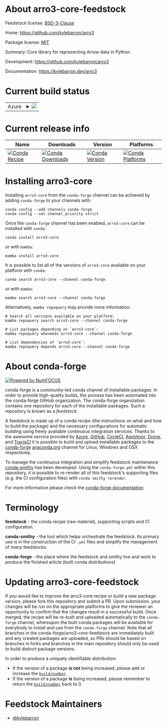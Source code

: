About arro3-core-feedstock
==========================

Feedstock license: [BSD-3-Clause](https://github.com/conda-forge/arro3-core-feedstock/blob/main/LICENSE.txt)

Home: https://github.com/kylebarron/arro3

Package license: [MIT](https://github.com/kylebarron/arro3/blob/main/LICENSE_MIT)

Summary: Core library for representing Arrow data in Python.

Development: https://github.com/kylebarron/arro3

Documentation: https://kylebarron.dev/arro3

Current build status
====================


<table>
    
  <tr>
    <td>Azure</td>
    <td>
      <details>
        <summary>
          <a href="https://dev.azure.com/conda-forge/feedstock-builds/_build/latest?definitionId=23136&branchName=main">
            <img src="https://dev.azure.com/conda-forge/feedstock-builds/_apis/build/status/arro3-core-feedstock?branchName=main">
          </a>
        </summary>
        <table>
          <thead><tr><th>Variant</th><th>Status</th></tr></thead>
          <tbody><tr>
              <td>linux_64_python3.10.____cpython</td>
              <td>
                <a href="https://dev.azure.com/conda-forge/feedstock-builds/_build/latest?definitionId=23136&branchName=main">
                  <img src="https://dev.azure.com/conda-forge/feedstock-builds/_apis/build/status/arro3-core-feedstock?branchName=main&jobName=linux&configuration=linux%20linux_64_python3.10.____cpython" alt="variant">
                </a>
              </td>
            </tr><tr>
              <td>linux_64_python3.11.____cpython</td>
              <td>
                <a href="https://dev.azure.com/conda-forge/feedstock-builds/_build/latest?definitionId=23136&branchName=main">
                  <img src="https://dev.azure.com/conda-forge/feedstock-builds/_apis/build/status/arro3-core-feedstock?branchName=main&jobName=linux&configuration=linux%20linux_64_python3.11.____cpython" alt="variant">
                </a>
              </td>
            </tr><tr>
              <td>linux_64_python3.12.____cpython</td>
              <td>
                <a href="https://dev.azure.com/conda-forge/feedstock-builds/_build/latest?definitionId=23136&branchName=main">
                  <img src="https://dev.azure.com/conda-forge/feedstock-builds/_apis/build/status/arro3-core-feedstock?branchName=main&jobName=linux&configuration=linux%20linux_64_python3.12.____cpython" alt="variant">
                </a>
              </td>
            </tr><tr>
              <td>linux_64_python3.8.____cpython</td>
              <td>
                <a href="https://dev.azure.com/conda-forge/feedstock-builds/_build/latest?definitionId=23136&branchName=main">
                  <img src="https://dev.azure.com/conda-forge/feedstock-builds/_apis/build/status/arro3-core-feedstock?branchName=main&jobName=linux&configuration=linux%20linux_64_python3.8.____cpython" alt="variant">
                </a>
              </td>
            </tr><tr>
              <td>linux_64_python3.9.____cpython</td>
              <td>
                <a href="https://dev.azure.com/conda-forge/feedstock-builds/_build/latest?definitionId=23136&branchName=main">
                  <img src="https://dev.azure.com/conda-forge/feedstock-builds/_apis/build/status/arro3-core-feedstock?branchName=main&jobName=linux&configuration=linux%20linux_64_python3.9.____cpython" alt="variant">
                </a>
              </td>
            </tr><tr>
              <td>osx_64_python3.10.____cpython</td>
              <td>
                <a href="https://dev.azure.com/conda-forge/feedstock-builds/_build/latest?definitionId=23136&branchName=main">
                  <img src="https://dev.azure.com/conda-forge/feedstock-builds/_apis/build/status/arro3-core-feedstock?branchName=main&jobName=osx&configuration=osx%20osx_64_python3.10.____cpython" alt="variant">
                </a>
              </td>
            </tr><tr>
              <td>osx_64_python3.11.____cpython</td>
              <td>
                <a href="https://dev.azure.com/conda-forge/feedstock-builds/_build/latest?definitionId=23136&branchName=main">
                  <img src="https://dev.azure.com/conda-forge/feedstock-builds/_apis/build/status/arro3-core-feedstock?branchName=main&jobName=osx&configuration=osx%20osx_64_python3.11.____cpython" alt="variant">
                </a>
              </td>
            </tr><tr>
              <td>osx_64_python3.12.____cpython</td>
              <td>
                <a href="https://dev.azure.com/conda-forge/feedstock-builds/_build/latest?definitionId=23136&branchName=main">
                  <img src="https://dev.azure.com/conda-forge/feedstock-builds/_apis/build/status/arro3-core-feedstock?branchName=main&jobName=osx&configuration=osx%20osx_64_python3.12.____cpython" alt="variant">
                </a>
              </td>
            </tr><tr>
              <td>osx_64_python3.8.____cpython</td>
              <td>
                <a href="https://dev.azure.com/conda-forge/feedstock-builds/_build/latest?definitionId=23136&branchName=main">
                  <img src="https://dev.azure.com/conda-forge/feedstock-builds/_apis/build/status/arro3-core-feedstock?branchName=main&jobName=osx&configuration=osx%20osx_64_python3.8.____cpython" alt="variant">
                </a>
              </td>
            </tr><tr>
              <td>osx_64_python3.9.____cpython</td>
              <td>
                <a href="https://dev.azure.com/conda-forge/feedstock-builds/_build/latest?definitionId=23136&branchName=main">
                  <img src="https://dev.azure.com/conda-forge/feedstock-builds/_apis/build/status/arro3-core-feedstock?branchName=main&jobName=osx&configuration=osx%20osx_64_python3.9.____cpython" alt="variant">
                </a>
              </td>
            </tr><tr>
              <td>win_64_python3.10.____cpython</td>
              <td>
                <a href="https://dev.azure.com/conda-forge/feedstock-builds/_build/latest?definitionId=23136&branchName=main">
                  <img src="https://dev.azure.com/conda-forge/feedstock-builds/_apis/build/status/arro3-core-feedstock?branchName=main&jobName=win&configuration=win%20win_64_python3.10.____cpython" alt="variant">
                </a>
              </td>
            </tr><tr>
              <td>win_64_python3.11.____cpython</td>
              <td>
                <a href="https://dev.azure.com/conda-forge/feedstock-builds/_build/latest?definitionId=23136&branchName=main">
                  <img src="https://dev.azure.com/conda-forge/feedstock-builds/_apis/build/status/arro3-core-feedstock?branchName=main&jobName=win&configuration=win%20win_64_python3.11.____cpython" alt="variant">
                </a>
              </td>
            </tr><tr>
              <td>win_64_python3.12.____cpython</td>
              <td>
                <a href="https://dev.azure.com/conda-forge/feedstock-builds/_build/latest?definitionId=23136&branchName=main">
                  <img src="https://dev.azure.com/conda-forge/feedstock-builds/_apis/build/status/arro3-core-feedstock?branchName=main&jobName=win&configuration=win%20win_64_python3.12.____cpython" alt="variant">
                </a>
              </td>
            </tr><tr>
              <td>win_64_python3.8.____cpython</td>
              <td>
                <a href="https://dev.azure.com/conda-forge/feedstock-builds/_build/latest?definitionId=23136&branchName=main">
                  <img src="https://dev.azure.com/conda-forge/feedstock-builds/_apis/build/status/arro3-core-feedstock?branchName=main&jobName=win&configuration=win%20win_64_python3.8.____cpython" alt="variant">
                </a>
              </td>
            </tr><tr>
              <td>win_64_python3.9.____cpython</td>
              <td>
                <a href="https://dev.azure.com/conda-forge/feedstock-builds/_build/latest?definitionId=23136&branchName=main">
                  <img src="https://dev.azure.com/conda-forge/feedstock-builds/_apis/build/status/arro3-core-feedstock?branchName=main&jobName=win&configuration=win%20win_64_python3.9.____cpython" alt="variant">
                </a>
              </td>
            </tr>
          </tbody>
        </table>
      </details>
    </td>
  </tr>
</table>

Current release info
====================

| Name | Downloads | Version | Platforms |
| --- | --- | --- | --- |
| [![Conda Recipe](https://img.shields.io/badge/recipe-arro3--core-green.svg)](https://anaconda.org/conda-forge/arro3-core) | [![Conda Downloads](https://img.shields.io/conda/dn/conda-forge/arro3-core.svg)](https://anaconda.org/conda-forge/arro3-core) | [![Conda Version](https://img.shields.io/conda/vn/conda-forge/arro3-core.svg)](https://anaconda.org/conda-forge/arro3-core) | [![Conda Platforms](https://img.shields.io/conda/pn/conda-forge/arro3-core.svg)](https://anaconda.org/conda-forge/arro3-core) |

Installing arro3-core
=====================

Installing `arro3-core` from the `conda-forge` channel can be achieved by adding `conda-forge` to your channels with:

```
conda config --add channels conda-forge
conda config --set channel_priority strict
```

Once the `conda-forge` channel has been enabled, `arro3-core` can be installed with `conda`:

```
conda install arro3-core
```

or with `mamba`:

```
mamba install arro3-core
```

It is possible to list all of the versions of `arro3-core` available on your platform with `conda`:

```
conda search arro3-core --channel conda-forge
```

or with `mamba`:

```
mamba search arro3-core --channel conda-forge
```

Alternatively, `mamba repoquery` may provide more information:

```
# Search all versions available on your platform:
mamba repoquery search arro3-core --channel conda-forge

# List packages depending on `arro3-core`:
mamba repoquery whoneeds arro3-core --channel conda-forge

# List dependencies of `arro3-core`:
mamba repoquery depends arro3-core --channel conda-forge
```


About conda-forge
=================

[![Powered by
NumFOCUS](https://img.shields.io/badge/powered%20by-NumFOCUS-orange.svg?style=flat&colorA=E1523D&colorB=007D8A)](https://numfocus.org)

conda-forge is a community-led conda channel of installable packages.
In order to provide high-quality builds, the process has been automated into the
conda-forge GitHub organization. The conda-forge organization contains one repository
for each of the installable packages. Such a repository is known as a *feedstock*.

A feedstock is made up of a conda recipe (the instructions on what and how to build
the package) and the necessary configurations for automatic building using freely
available continuous integration services. Thanks to the awesome service provided by
[Azure](https://azure.microsoft.com/en-us/services/devops/), [GitHub](https://github.com/),
[CircleCI](https://circleci.com/), [AppVeyor](https://www.appveyor.com/),
[Drone](https://cloud.drone.io/welcome), and [TravisCI](https://travis-ci.com/)
it is possible to build and upload installable packages to the
[conda-forge](https://anaconda.org/conda-forge) [anaconda.org](https://anaconda.org/)
channel for Linux, Windows and OSX respectively.

To manage the continuous integration and simplify feedstock maintenance
[conda-smithy](https://github.com/conda-forge/conda-smithy) has been developed.
Using the ``conda-forge.yml`` within this repository, it is possible to re-render all of
this feedstock's supporting files (e.g. the CI configuration files) with ``conda smithy rerender``.

For more information please check the [conda-forge documentation](https://conda-forge.org/docs/).

Terminology
===========

**feedstock** - the conda recipe (raw material), supporting scripts and CI configuration.

**conda-smithy** - the tool which helps orchestrate the feedstock.
                   Its primary use is in the construction of the CI ``.yml`` files
                   and simplify the management of *many* feedstocks.

**conda-forge** - the place where the feedstock and smithy live and work to
                  produce the finished article (built conda distributions)


Updating arro3-core-feedstock
=============================

If you would like to improve the arro3-core recipe or build a new
package version, please fork this repository and submit a PR. Upon submission,
your changes will be run on the appropriate platforms to give the reviewer an
opportunity to confirm that the changes result in a successful build. Once
merged, the recipe will be re-built and uploaded automatically to the
`conda-forge` channel, whereupon the built conda packages will be available for
everybody to install and use from the `conda-forge` channel.
Note that all branches in the conda-forge/arro3-core-feedstock are
immediately built and any created packages are uploaded, so PRs should be based
on branches in forks and branches in the main repository should only be used to
build distinct package versions.

In order to produce a uniquely identifiable distribution:
 * If the version of a package **is not** being increased, please add or increase
   the [``build/number``](https://docs.conda.io/projects/conda-build/en/latest/resources/define-metadata.html#build-number-and-string).
 * If the version of a package **is** being increased, please remember to return
   the [``build/number``](https://docs.conda.io/projects/conda-build/en/latest/resources/define-metadata.html#build-number-and-string)
   back to 0.

Feedstock Maintainers
=====================

* [@kylebarron](https://github.com/kylebarron/)


